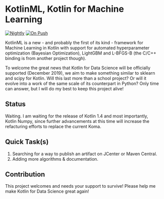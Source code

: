 # KotlinML, Kotlin for Machine Learning
[![Nightly](https://github.com/duckladydinh/KotlinML/workflows/CI%20at%20Night/badge.svg)](https://github.com/duckladydinh/kotlinml/actions?query=workflow%3A%22CI+at+Night%22)
[![On Push](https://github.com/duckladydinh/KotlinML/workflows/CI%20on%20Push/badge.svg)](https://github.com/duckladydinh/kotlinml/actions?query=workflow%3A%22CI+on+Push%22)

KotlinML is a new - and probably the first of its kind - framework for Machine Learning in Kotlin with support for automated hyperparameter optimization (Bayesian Optimization), LightGBM and L-BFGS-B (the C/C++ binding is from another project though).

To welcome the great news that Kotlin for Data Science will be officially supported (December 2019), we aim to make something similar to sklearn and scipy for Kotlin. Will this last more than a school project? Or will it evolve into a work of the same scale of its counterpart in Python? Only time can answer, but I will do my best to keep this project alive!

## Status
Waiting. I am waiting for the release of Kotlin 1.4 and most importantly, Kotlin Numpy, since further advancements at this time will increase the refacturing efforts to replace the current Koma.

## Quick Task(s)
1. Searching for a way to publish an artifact on JCenter or Maven Central.
2. Adding more algorithms & documentation.

## Contribution
This project welcomes and needs your support to survive! Please help me make Kotlin for Data Science great again!

